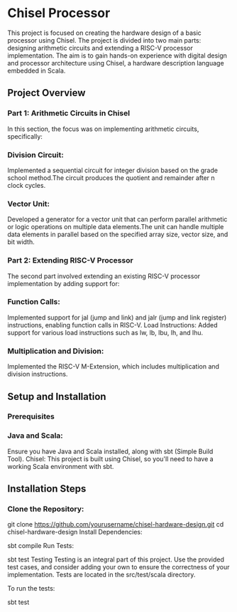 # Chisel Processor
This project is focused on creating the hardware design of a basic processor using Chisel. The project is divided into two main parts: designing arithmetic circuits and extending a RISC-V processor implementation. The aim is to gain hands-on experience with digital design and processor architecture using Chisel, a hardware description language embedded in Scala.

## Project Overview
### Part 1: Arithmetic Circuits in Chisel
In this section, the focus was on implementing arithmetic circuits, specifically:
### Division Circuit:
Implemented a sequential circuit for integer division based on the grade school method.The circuit produces the quotient and remainder after n clock cycles.
### Vector Unit:
Developed a generator for a vector unit that can perform parallel arithmetic or logic operations on multiple data elements.The unit can handle multiple data elements in parallel based on the specified array size, vector size, and bit width.

### Part 2: Extending RISC-V Processor
The second part involved extending an existing RISC-V processor implementation by adding support for:

### Function Calls:
Implemented support for jal (jump and link) and jalr (jump and link register) instructions, enabling function calls in RISC-V.
Load Instructions: Added support for various load instructions such as lw, lb, lbu, lh, and lhu.
### Multiplication and Division:
Implemented the RISC-V M-Extension, which includes multiplication and division instructions.

## Setup and Installation
### Prerequisites
### Java and Scala:
Ensure you have Java and Scala installed, along with sbt (Simple Build Tool).
Chisel: This project is built using Chisel, so you'll need to have a working Scala environment with sbt.

## Installation Steps
### Clone the Repository:


git clone https://github.com/yourusername/chisel-hardware-design.git
cd chisel-hardware-design
Install Dependencies:


sbt compile
Run Tests:

sbt test
Testing
Testing is an integral part of this project. Use the provided test cases, and consider adding your own to ensure the correctness of your implementation. Tests are located in the src/test/scala directory.

To run the tests:

sbt test
